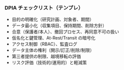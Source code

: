 ### DPIA チェックリスト（テンプレ）

- 目的の明確化（研究計画、対象者、期間）
- データ最小化（収集項目、保持期間、削除方針）
- 合意（保護者/本人）、撤回プロセス、再同意不可の扱い
- 仮名化と鍵管理、At-Rest/Transit の暗号化
- アクセス制御（RBAC）、監査ログ
- データ主体の権利（開示/訂正/削除/制限）
- 第三者提供の制限、越境移転の評価
- リスク評価（技術的/運用的）と軽減策
